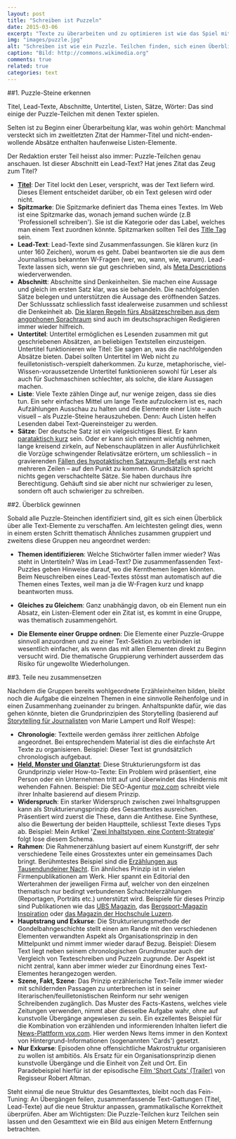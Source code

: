 ```yaml
---
layout: post
title: "Schreiben ist Puzzeln"
date: 2015-03-06
excerpt: "Texte zu überarbeiten und zu optimieren ist wie das Spiel mit Puzzle-Teilen: Auslegeordnung machen, neu gruppieren und wieder zusammensetzen."
img: "images/puzzle.jpg"
alt: "Schreiben ist wie ein Puzzle. Teilchen finden, sich einen Überblick verschaffen und alles neu ordnen und zusammensetzen."
caption: "Bild: http://commons.wikimedia.org"
comments: true
related: true
categories: text
---
```


##1. Puzzle-Steine erkennen

Titel, Lead-Texte, Abschnitte, Untertitel, Listen, Sätze, Wörter: Das sind einige der Puzzle-Teilchen mit denen Texter spielen. 

Selten ist zu Beginn einer Überarbeitung klar, was wohin gehört: Manchmal versteckt sich im zweitletzten Zitat der Hammer-Titel und nicht-enden-wollende Absätze enthalten haufenweise Listen-Elemente.

Der Redaktion erster Teil heisst also immer: Puzzle-Teilchen genau anschauen. Ist dieser Abschnitt ein Lead-Text? Hat jenes Zitat das Zeug zum Titel?

- **[Titel](/vom-guten-titel/)**: Der Titel lockt den Leser, verspricht, was der Text liefern wird. Dieses Element entscheidet darüber, ob ein Text gelesen wird oder nicht.
- **Spitzmarke**: Die Spitzmarke definiert das Thema eines Textes. Im Web ist eine Spitzmarke das, wonach jemand suchen würde (z.B 'Professionell schreiben'). Sie ist die Kategorie oder das Label, welches man einem Text zuordnen könnte. Spitzmarken sollten Teil des [Title Tag](http://moz.com/learn/seo/title-tag) sein.
- **Lead-Text**: Lead-Texte sind Zusammenfassungen. Sie klären kurz (in unter 160 Zeichen), worum es geht. Dabei beantworten sie die aus dem Journalismus bekannten W-Fragen (wer, wo, wann, wie, warum). Lead-Texte lassen sich, wenn sie gut geschrieben sind, als [Meta Descriptions](http://moz.com/learn/seo/meta-description) wiederverwenden.
- **Abschnitt**: Abschnitte sind Denkeinheiten. Sie machen eine Aussage und gleich im ersten Satz klar, was sie behandeln. Die nachfolgenden Sätze belegen und unterstützen die Aussage des eröffnenden Satzes. Der Schlusssatz schliesslich fasst idealerweise zusammen und schliesst die Denkeinheit ab. [Die klaren Regeln fürs Absätzeschreiben aus dem angophonen Sprachraum](http://www.time4writing.com/writing-resources/paragraph-writing-secrets/) sind auch im deutschsprachigen Redigieren immer wieder hilfreich.
- **Untertitel**: Untertitel ermöglichen es Lesenden zusammen mit gut geschriebenen Absätzen, an beliebigen Textstellen einzusteigen. Untertitel funktionieren wie Titel: Sie sagen an, was die nachfolgenden Absätze bieten. Dabei sollten Untertitel im Web nicht zu feuilletonistisch-verspielt daherkommen. Zu kurze, metaphorische, viel-Wissen-voraussetzende Untertitel funktionieren sowohl für Leser als auch für Suchmaschinen schlechter, als solche, die klare Aussagen machen. 
- **Liste**: Viele Texte zählen Dinge auf, nur wenige zeigen, dass sie dies tun. Ein sehr einfaches Mittel um lange Texte aufzulockern ist es, nach Aufzählungen Ausschau zu halten und die Elemente einer Liste – auch visuell – als Puzzle-Steine herauszuheben. Denn: Auch Listen helfen Lesenden dabei Text-Quereinsteiger zu werden.
- **Sätze**: Der deutsche Satz ist ein vielgesichtiges Biest. Er kann [parataktisch kurz](http://de.wikipedia.org/wiki/Parataxe) sein. Oder er kann sich eminent wichtig nehmen, lange kreisend zirkeln, auf Nebenschauplätzen in aller Ausführlichkeit die Vorzüge schwingender Relativsätze erörtern, um schliesslich – in gravierenden [Fällen des hypotaktischen Satzwurm-Befalls](http://de.wikipedia.org/wiki/Hypotaxe) erst nach mehreren Zeilen – auf den Punkt zu kommen. Grundsätzlich spricht nichts gegen verschachtelte Sätze. Sie haben durchaus ihre Berechtigung. Gehäuft sind sie aber nicht nur schwieriger zu lesen, sondern oft auch schwieriger zu schreiben.

##2. Überblick gewinnen

Sobald alle Puzzle-Steinchen identifiziert sind, gilt es sich einen Überblick über alle Text-Elemente zu verschaffen. Am leichtesten gelingt dies, wenn in einem ersten Schritt thematisch Ähnliches zusammen gruppiert und zweitens diese Gruppen neu angeordnet werden:

- **Themen identifizieren**: Welche Stichwörter fallen immer wieder? Was steht in Untertiteln? Was im Lead-Text? Die zusammenfassenden Text-Puzzles geben Hinweise darauf, wo die Kernthemen liegen könnten. Beim Neuschreiben eines Lead-Textes stösst man automatisch auf die Themen eines Textes, weil man ja die W-Fragen kurz und knapp beantworten muss.

- **Gleiches zu Gleichem**: Ganz unabhängig davon, ob ein Element nun ein Absatz, ein Listen-Element oder ein Zitat ist, es kommt in eine Gruppe, was thematisch zusammengehört. 

- **Die Elemente einer Gruppe ordnen**: Die Elemente einer Puzzle-Gruppe sinnvoll anzuordnen und zu einer Text-Sektion zu verbinden ist wesentlich einfacher, als wenn das mit allen Elementen direkt zu Beginn versucht wird. Die thematische Gruppierung verhindert ausserdem das Risiko für ungewollte Wiederholungen.

##3. Teile neu zusammensetzen

Nachdem die Gruppen bereits wohlgeordnete Erzähleinheiten bilden, bleibt noch die Aufgabe die einzelnen Themen in eine sinnvolle Reihenfolge und in einen Zusammenhang zueinander zu bringen. Anhaltspunkte dafür, wie das gehen könnte, bieten die Grundprinzipien des Storytelling (basierend auf [Storytelling für Journalisten](http://storytelling.mazblog.ch/) von Marie Lampert und Rolf Wespe):

- **Chronologie**: Textteile werden gemäss ihrer zeitlichen Abfolge angeordnet. Bei entsprechendem Material ist dies die einfachste Art Texte zu organisieren. Beispiel: Dieser Text ist grundsätzlich chronologisch aufgebaut.
- **[Held, Monster und Glanztat](/monster-held-glanztat/)**: Diese Strukturierungsform ist das Grundprinzip vieler How-to-Texte: Ein Problem wird präsentiert, eine Person oder ein Unternehmen tritt auf und überwindet das Hindernis mit wehenden Fahnen. Beispiel: Die SEO-Agentur [moz.com](http://moz.com/) schreibt viele ihrer Inhalte basierend auf diesem Prinzip.
- **Widerspruch**: Ein starker Widerspruch zwischen zwei Inhaltsgruppen kann als Strukturierungsprinzip des Gesamttextes ausreichen. Präsentiert wird zuerst die These, dann die Antithese. Eine Synthese, also die Bewertung der beiden Hauptteile, schliesst Texte dieses Typs ab. Beispiel: Mein Artikel '[Zwei Inhaltstypen, eine Content-Strategie](/zwei-content-typen/)' folgt lose diesem Schema.
- **Rahmen**: Die Rahmenerzählung basiert auf einem Kunstgriff, der sehr verschiedene Teile eines Grosstextes unter ein gemeinsames Dach bringt. Berühmtestes Beispiel sind die [Erzählungen aus Tausendundeiner Nacht](http://de.wikipedia.org/wiki/Tausendundeine_Nacht). Ein ähnliches Prinzip ist in vielen Firmenpublikationen am Werk. Hier spannt ein Editorial den Werterahmen der jeweiligen Firma auf, welcher von den einzelnen thematisch nur bedingt verbundenen Schachtelerzählungen (Reportagen, Porträts etc.) unterstützt wird. Beispiele für dieses Prinzip sind Publikationen wie das [UBS Magazin](http://www.ubs.com/ch/de/swissbank/privatkunden/ubs-magazin/home.html), das [Bergsport-Magazin Inspiration](http://katalog.baechli-bergsport.ch/inspiration_012015_dt/index.html) oder [das Magazin der Hochschule Luzern](https://www.hslu.ch/de-ch/hochschule-luzern/ueber-uns/medien/magazin/vielversprechende-verbindungen/).
- **Hauptstrang und Exkurse**: Die Strukturierungsmethode der Gondelbahngeschichte stellt einen am Rande mit den verschiedenen Elementen verwandten Aspekt als Organisationsprinzip in den Mittelpunkt und nimmt immer wieder darauf Bezug. Beispiel: Diesem Text liegt neben seinem chronologischen Grundmuster auch der Vergleich von Texteschreiben und Puzzeln zugrunde. Der Aspekt ist nicht zentral, kann aber immer wieder zur Einordnung eines Text-Elementes herangezogen werden. 
- **Szene, Fakt, Szene**: Das Prinzip erzählerische Text-Teile immer wieder mit schildernden Passagen zu unterbrechen ist in seiner literarischen/feuilletonistischen Reinform nur sehr wenigen Schreibenden zugänglich. Das Muster des Facts-Kastens, welches viele Zeitungen verwenden, nimmt aber diesselbe Aufgabe wahr, ohne auf kunstvolle Übergänge angewiesen zu sein. Ein exzellentes Beispiel für die Kombination von erzählenden und informierenden Inhalten liefert die [News-Plattform vox.com](http://www.vox.com/cards/network-neutrality/whats-network-neutrality). Hier werden News Items immer in den Kontext von Hintergrund-Informationen (sogenannten 'Cards') gesetzt. 
- **Nur Exkurse**: Episoden ohne offensichtliche Makrostruktur organisieren zu wollen ist ambitiös. Als Ersatz für ein Organisationsprinzip dienen kunstvolle Übergänge und die Einheit von Zeit und Ort. Ein Paradebeispiel hierfür ist der episodische [Film 'Short Cuts' (Trailer)](https://www.youtube.com/watch?v=aQZD0vKvSJY) von Regisseur Robert Altman.

Steht einmal die neue Struktur des Gesamttextes, bleibt noch das Fein-Tuning: An Übergängen feilen, zusammenfassende Text-Gattungen (Titel, Lead-Texte) auf die neue Struktur anpassen, grammatikalische Korrektheit überprüfen. Aber am Wichtigsten: Die Puzzle-Teilchen kurz Teilchen sein lassen und den Gesamttext wie ein Bild aus einigen Metern Entfernung betrachten.

